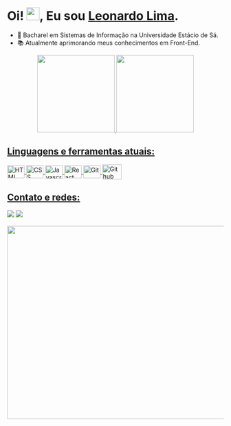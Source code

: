 # Oi! <img src="https://raw.githubusercontent.com/kaueMarques/kaueMarques/master/hi.gif" height="30px">, Eu sou [Leonardo Lima](https://www.linkedin.com/in/leonardo-sl/). 

- 📄 Bacharel em Sistemas de Informação na Universidade Estácio de Sá.
- 📚 Atualmente aprimorando meus conhecimentos em Front-End.

<div align="center">
  <a href="https://github.com/leonardoxp9d">
  <img height="180em" src="https://github-readme-stats.vercel.app/api/top-langs/?username=leonardoxp9d&layout=compact&langs_count=7&theme=dracula"/>
  <img height="180em" src="https://github-readme-stats.vercel.app/api?username=leonardoxp9d&show_icons=true&theme=dracula&include_all_commits=true&count_private=true"/>
</div>
  
## Linguagens e ferramentas atuais:
<div style="display: inline_block">
  <img align="center" alt="HTML" width="40" height="30" src="https://cdn.jsdelivr.net/gh/devicons/devicon/icons/html5/html5-plain.svg">
  <img align="center" alt="CSS" width="40" height="30" src="https://cdn.jsdelivr.net/gh/devicons/devicon/icons/css3/css3-plain.svg" />
  <img align="center" alt="Javascript" width="41" height="31.5" src="https://user-images.githubusercontent.com/54649877/193427489-c58de148-3539-42f9-b0b7-078d889181a6.svg">
  <img align="center" alt="React" width="40" height="30" src="https://cdn.jsdelivr.net/gh/devicons/devicon/icons/react/react-original.svg" />
  <img align="center" alt="Git" width="40" height="30" src="https://cdn.jsdelivr.net/gh/devicons/devicon/icons/git/git-original.svg" />
  <img align="center" alt="Github" width="45" height="35" src="https://cdn.jsdelivr.net/gh/devicons/devicon/icons/github/github-original.svg" />
</div>
  
## Contato e redes:
<div> 
  <a href="mailto:leonardo.soares.lim@gmail.com"><img src="https://img.shields.io/badge/-Gmail-%23333?style=for-the-badge&logo=gmail&logoColor=white" target="_blank"></a>
  <a href="https://www.linkedin.com/in/leonardo-sl/"><img src="https://img.shields.io/badge/-LinkedIn-%230077B5?style=for-the-badge&logo=linkedin&logoColor=white" target="_blank"></a>
</div>

<br/>
<img  width="1200px" height="450px" src="https://user-images.githubusercontent.com/54649877/193432761-0942a81c-d0dd-4ddc-87ff-dd9b13280da0.gif">
